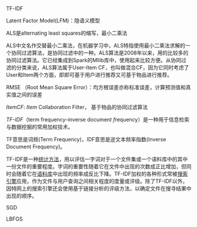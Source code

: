 TF-IDF





Latent Factor Model(LFM)：隐语义模型



ALS是alternating least squares的缩写，最小二乘法

ALS中文名作交替最小二乘法，在机器学习中，ALS特指使用最小二乘法求解的一个协同过滤算法，是协同过滤中的一种。ALS算法是2008年以来，用的比较多的协同过滤算法。它已经集成到Spark的Mllib库中，使用起来比较方便。从协同过滤的分类来说，ALS算法属于User-Item CF，也叫做混合CF，因为它同时考虑了User和Item两个方面，即即可基于用户进行推荐又可基于物品进行推荐。



RMSE （Root Mean Square Error）：均方根误差亦称标准误差，计算预测值和真实值之间的误差



*ItemCF*: *Item* Collaboration Filter， 基于物品的协同过滤算法



*TF-IDF*（term frequency–inverse documen*t f*requency）是一种用于信息检索与数据挖掘的常用加权技术。

TF意思是词频(Term Frequency)，IDF意思是逆文本频率指数(Inverse Document Frequency)。

TF-IDF是一种[统计方法](https://baike.baidu.com/item/统计方法)，用以评估一字词对于一个文件集或一个语料库中的其中一份文件的重要程度。字词的重要性随着它在文件中出现的次数成正比增加，但同时会随着它在[语料库](https://baike.baidu.com/item/语料库)中出现的频率成反比下降。TF-IDF加权的各种形式常被[搜索引擎](https://baike.baidu.com/item/搜索引擎)应用，作为文件与用户查询之间相关程度的度量或评级。除了TF-IDF以外，因特网上的搜索引擎还会使用基于链接分析的评级方法，以确定文件在搜寻结果中出现的顺序。





SGD

LBFGS

